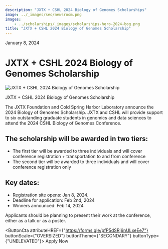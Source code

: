 ```yaml
---
description: "JXTX + CSHL 2024 Biology of Genomes Scholarships"
image: ../_images/seo/newsroom.png
images:
    - ../scholarships/_images/scholarships-hero-2024-bog.png
title: "JXTX + CSHL 2024 Biology of Genomes Scholarship"
---
```


<Date>January 8, 2024</Date>

# JXTX + CSHL 2024 Biology of Genomes Scholarship

<Image alt="JXTX + CSHL 2024 Biology of Genomes Scholarship" image={props.images[0]}></Image>

<figcaption>JXTX + CSHL 2024 Biology of Genomes Scholarship</figcaption>


The JXTX Foundation and Cold Spring Harbor Laboratory announce the 2024 Biology of Genomes Scholarship. JXTX and CSHL will provide support to six outstanding graduate students in genomics and data sciences to attend the 2024 CSHL Biology of Genomes Conference.

## The scholarship will be awarded in two tiers:

- The first tier will be awarded to three individuals and will cover conference registration + transportation to and from conference
- The second tier will be awarded to three individuals and will cover conference registration only


## Key dates:

- Registration site opens: Jan 8, 2024.
- Deadline for application: Feb 2nd, 2024
- Winners announced: Feb 14, 2024

Applicants should be planning to present their work at the conference, either as a talk or as a poster.

<ButtonCta
    attributeHREF={"https://forms.gle/pfP5dSRj6nULxeEe7"}
    buttonScale={"OVERSIZED"}
    buttonTheme={"SECONDARY"}
    buttonType={"UNELEVATED"}>
Apply Now
</ButtonCta>
